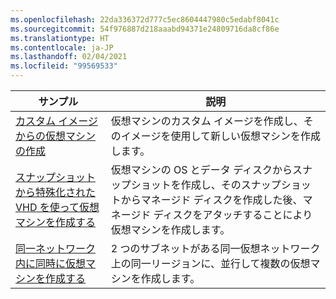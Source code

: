 ```yaml
---
ms.openlocfilehash: 22da336372d777c5ec8604447980c5edabf8041c
ms.sourcegitcommit: 54f976887d218aaabd94371e24809716da8cf86e
ms.translationtype: HT
ms.contentlocale: ja-JP
ms.lasthandoff: 02/04/2021
ms.locfileid: "99569533"
---
```

| サンプル  | 説明 |
|---|---|
| [カスタム イメージからの仮想マシンの作成][1] | 仮想マシンのカスタム イメージを作成し、そのイメージを使用して新しい仮想マシンを作成します。 | 
| [スナップショットから特殊化された VHD を使って仮想マシンを作成する][2] | 仮想マシンの OS とデータ ディスクからスナップショットを作成し、そのスナップショットからマネージド ディスクを作成した後、マネージド ディスクをアタッチすることにより仮想マシンを作成します。 |  
| [同一ネットワーク内に同時に仮想マシンを作成する][3] | 2 つのサブネットがある同一仮想ネットワーク上の同一リージョンに、並行して複数の仮想マシンを作成します。 |

[1]: https://github.com/Azure-Samples/managed-disk-java-create-virtual-machine-using-custom-image/
[2]: https://github.com/Azure-Samples/managed-disk-java-create-virtual-machine-using-specialized-disk-from-vhd/
[3]: https://github.com/Azure-Samples/compute-java-manage-virtual-machines-in-parallel/
